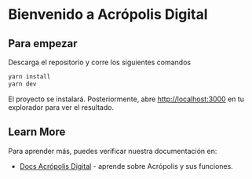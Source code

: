 # Bienvenido a Acrópolis Digital

## Para empezar

Descarga el repositorio y corre los siguientes comandos

```bash
yarn install
yarn dev
```

El proyecto se instalará. Posteriormente, abre [http://localhost:3000](http://localhost:3000) en tu explorador para ver el resultado.

## Learn More

Para aprender más, puedes verificar nuestra documentación en:

- [Docs Acrópolis Digital](https://docs.acropolis.digital) - aprende sobre Acrópolis y sus funciones.

